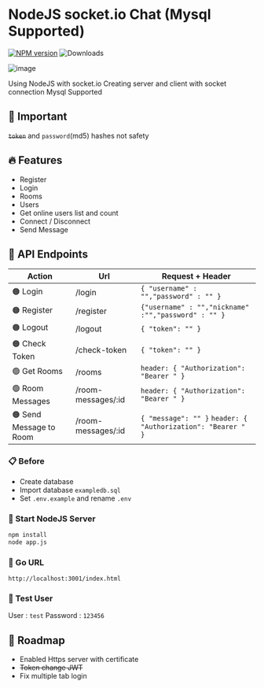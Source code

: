 # NodeJS socket.io Chat (Mysql Supported)
[![NPM version](https://badge.fury.io/js/socketio-chat.svg)](https://www.npmjs.com/package/socket.io)
![Downloads](https://img.shields.io/npm/dm/socketio-chat.svg?style=flat)

![image](https://github.com/user-attachments/assets/c80064ac-f59b-42d2-b78d-98aa52e17e4d)

Using NodeJS with socket.io
Creating server and client with socket connection
Mysql Supported

## 🚨 Important
~~`token`~~ and `password`(md5) hashes not safety

## 🔥 Features

- Register
- Login
- Rooms
- Users
- Get online users list and count
- Connect / Disconnect
- Send Message

## 📍 API Endpoints
| Action  | Url | Request + Header  |
| ------ | ------ | ------ |
| 🟠 Login | /login | `{ "username" : "","password" : "" }` | 
| 🟠 Register | /register | `{"username" : "","nickname" :"","password" : "" }` | 
| 🟠 Logout | /logout | `{ "token": "" }` | 
| 🟠 Check Token | /check-token  | `{ "token": "" }` |
| 🟢 Get Rooms | /rooms  | `header: { "Authorization": "Bearer " }` |
| 🟢 Room Messages | /room-messages/:id  | `header: { "Authorization": "Bearer " }` |
| 🟠 Send Message to Room | /room-messages/:id  | `{ "message": "" }` `header: { "Authorization": "Bearer " }` |

### 📋 Before
- Create database
- Import database `exampledb.sql`
- Set `.env.example` and rename `.env`

### 🏁 Start NodeJS Server

```bash
npm install
node app.js
```

### 🔗 Go URL
`http://localhost:3001/index.html`

### 🧪 Test User
User : `test`
Password : `123456`

## 🎯 Roadmap

- Enabled Https server with certificate
- ~~Token change JWT~~
- Fix multiple tab login








